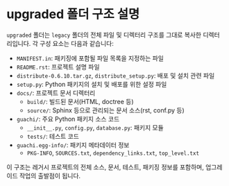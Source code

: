 # upgraded 폴더 구조 설명

`upgraded` 폴더는 `legacy` 폴더의 전체 파일 및 디렉터리 구조를 그대로 복사한 디렉터리입니다. 각 구성 요소는 다음과 같습니다:

- `MANIFEST.in`: 패키징에 포함될 파일 목록을 지정하는 파일
- `README.rst`: 프로젝트 설명 파일
- `distribute-0.6.10.tar.gz`, `distribute_setup.py`: 배포 및 설치 관련 파일
- `setup.py`: Python 패키지의 설치 및 배포를 위한 설정 파일
- `docs/`: 프로젝트 문서 디렉터리
  - `build/`: 빌드된 문서(HTML, doctree 등)
  - `source/`: Sphinx 등으로 관리되는 문서 소스(rst, conf.py 등)
- `guachi/`: 주요 Python 패키지 소스 코드
  - `__init__.py`, `config.py`, `database.py`: 패키지 모듈
  - `tests/`: 테스트 코드
- `guachi.egg-info/`: 패키지 메타데이터 정보
  - `PKG-INFO`, `SOURCES.txt`, `dependency_links.txt`, `top_level.txt`

이 구조는 레거시 프로젝트의 전체 소스, 문서, 테스트, 패키징 정보를 포함하며, 업그레이드 작업의 출발점이 됩니다.